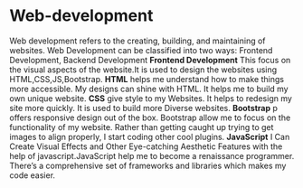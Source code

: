 # Web-development
Web development refers to the creating, building, and maintaining of websites.
Web Development can be classified into two ways:
    Frontend Development,
    Backend Development
**Frontend Development**
   This focus on the visual aspects of the website.It is used to design the websites using HTML,CSS,JS,Bootstrap.
**HTML** 
  helps me  understand how to make things more accessible. My designs can shine with HTML. It helps me to build my own unique website.
**CSS**
    give style to my Websites. It helps to redesign my site more quickly. It is used to build more Diverse websites.
**Bootstrap**
   p offers responsive design out of the box. Bootstrap allow me to focus on the functionality of my website. 
   Rather than getting caught up trying to get images to align properly, I start coding other cool plugins.
**JavaScript**
    I Can Create Visual Effects and Other Eye-catching Aesthetic Features with the help of javascript.JavaScript help me to become a renaissance programmer.
    There’s a comprehensive set of frameworks and libraries which makes my code easier.
